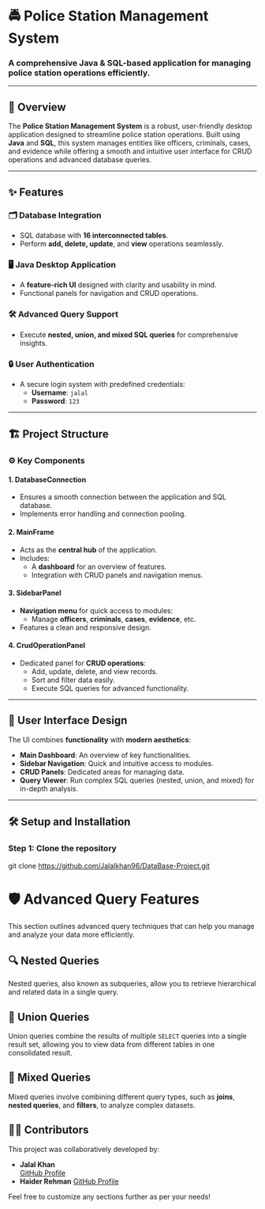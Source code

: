 # 🚔 Police Station Management System

### A comprehensive Java & SQL-based application for managing police station operations efficiently.

---

## 📌 **Overview**
The **Police Station Management System** is a robust, user-friendly desktop application designed to streamline police station operations. Built using **Java** and **SQL**, this system manages entities like officers, criminals, cases, and evidence while offering a smooth and intuitive user interface for CRUD operations and advanced database queries.

---

## ✨ **Features**

### 🗂️ **Database Integration**
- SQL database with **16 interconnected tables**.
- Perform **add, delete, update**, and **view** operations seamlessly.

### 🖥️ **Java Desktop Application**
- A **feature-rich UI** designed with clarity and usability in mind.
- Functional panels for navigation and CRUD operations.

### 🛠️ **Advanced Query Support**
- Execute **nested, union, and mixed SQL queries** for comprehensive insights.

### 🔒 **User Authentication**
- A secure login system with predefined credentials:
  - **Username**: `jalal`
  - **Password**: `123`

---

## 🏗️ **Project Structure**

### ⚙️ **Key Components**

#### 1. **DatabaseConnection**
- Ensures a smooth connection between the application and SQL database.
- Implements error handling and connection pooling.

#### 2. **MainFrame**
- Acts as the **central hub** of the application.
- Includes:
  - A **dashboard** for an overview of features.
  - Integration with CRUD panels and navigation menus.

#### 3. **SidebarPanel**
- **Navigation menu** for quick access to modules:
  - Manage **officers**, **criminals**, **cases**, **evidence**, etc.
- Features a clean and responsive design.

#### 4. **CrudOperationPanel**
- Dedicated panel for **CRUD operations**:
  - Add, update, delete, and view records.
  - Sort and filter data easily.
  - Execute SQL queries for advanced functionality.

---

## 🎨 **User Interface Design**
The UI combines **functionality** with **modern aesthetics**:
- **Main Dashboard**: An overview of key functionalities.
- **Sidebar Navigation**: Quick and intuitive access to modules.
- **CRUD Panels**: Dedicated areas for managing data.
- **Query Viewer**: Run complex SQL queries (nested, union, and mixed) for in-depth analysis.

---

## 🛠️ **Setup and Installation**

### **Step 1**: Clone the repository

git clone https://github.com/Jalalkhan96/DataBase-Project.git

# 🛡️ Advanced Query Features
This section outlines advanced query techniques that can help you manage and analyze your data more efficiently.

## 🔍 **Nested Queries**
Nested queries, also known as subqueries, allow you to retrieve hierarchical and related data in a single query.

## 🔗 Union Queries
Union queries combine the results of multiple `SELECT` queries into a single result set, allowing you to view data from different tables in one consolidated result.

## 🔄 Mixed Queries
Mixed queries involve combining different query types, such as **joins**, **nested queries**, and **filters**, to analyze complex datasets.

## 👨‍💻 **Contributors**
This project was collaboratively developed by:

- **Jalal Khan**  
  [GitHub Profile](https://github.com/Jalalkhan96)
- **Haider Rehman**
  [GitHub Profile](https://github.com/hadi488)



Feel free to customize any sections further as per your needs!

